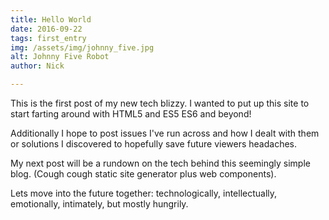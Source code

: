 ```yaml
---
title: Hello World
date: 2016-09-22
tags: first_entry
img: /assets/img/johnny_five.jpg
alt: Johnny Five Robot
author: Nick

---
```


This is the first post of my new tech blizzy.   I wanted to put up this site to start farting around with HTML5 and ES5 ES6 and beyond!

Additionally I hope  to  post issues I've run across and  how I dealt with them or solutions I discovered to hopefully save future viewers headaches.  

My next post will be a rundown on the tech behind this seemingly simple blog.  (Cough cough static site generator plus web components).


Lets move into the future together: technologically, intellectually, emotionally, intimately, but mostly hungrily.